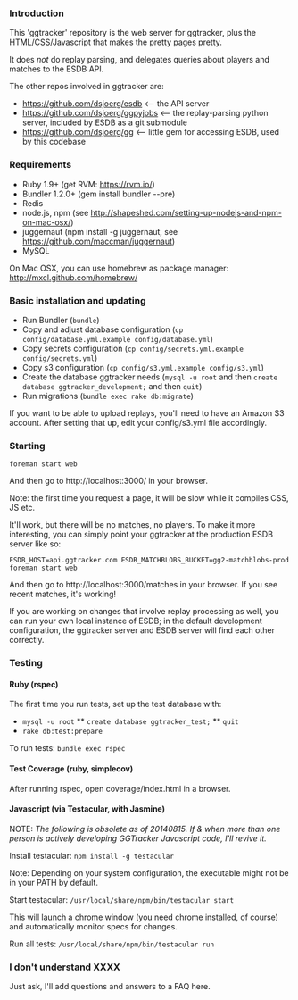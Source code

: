 ### Introduction

This 'ggtracker' repository is the web server for ggtracker, plus the
HTML/CSS/Javascript that makes the pretty pages pretty.

It does *not* do replay parsing, and delegates queries about players
and matches to the ESDB API.

The other repos involved in ggtracker are:
* https://github.com/dsjoerg/esdb <-- the API server
* https://github.com/dsjoerg/ggpyjobs <-- the replay-parsing python
  server, included by ESDB as a git submodule
* https://github.com/dsjoerg/gg <-- little gem for accessing ESDB,
  used by this codebase


### Requirements

 * Ruby 1.9+ (get RVM: https://rvm.io/)
 * Bundler 1.2.0+ (gem install bundler --pre)
 * Redis
 * node.js, npm (see http://shapeshed.com/setting-up-nodejs-and-npm-on-mac-osx/)
 * juggernaut (npm install -g juggernaut, see https://github.com/maccman/juggernaut)
 * MySQL
 
On Mac OSX, you can use homebrew as package manager: http://mxcl.github.com/homebrew/


### Basic installation and updating

 * Run Bundler (`bundle`)
 * Copy and adjust database configuration (`cp config/database.yml.example config/database.yml`)
 * Copy secrets configuration (`cp config/secrets.yml.example config/secrets.yml`)
 * Copy s3 configuration (`cp config/s3.yml.example config/s3.yml`)
 * Create the database ggtracker needs (`mysql -u root` and then `create database ggtracker_development;` and then `quit`)
 * Run migrations (`bundle exec rake db:migrate`)

If you want to be able to upload replays, you'll need to have an
Amazon S3 account.  After setting that up, edit your config/s3.yml
file accordingly.


### Starting

`foreman start web`

And then go to http://localhost:3000/ in your browser.

Note: the first time you request a page, it will be slow while it compiles CSS, JS etc.

It'll work, but there will be no matches, no players.  To make it more
interesting, you can simply point your ggtracker at the production
ESDB server like so:

`ESDB_HOST=api.ggtracker.com ESDB_MATCHBLOBS_BUCKET=gg2-matchblobs-prod foreman start web`

And then go to http://localhost:3000/matches in your browser.  If you
see recent matches, it's working!

If you are working on changes that involve replay processing as well,
you can run your own local instance of ESDB; in the default
development configuration, the ggtracker server and ESDB server will
find each other correctly.


### Testing

#### Ruby (rspec)

 The first time you run tests, set up the test database with:
 * `mysql -u root`
 ** `create database ggtracker_test;`
 ** `quit`
 * `rake db:test:prepare`

 To run tests: `bundle exec rspec`


#### Test Coverage (ruby, simplecov)

After running rspec, open coverage/index.html in a browser.



#### Javascript (via Testacular, with Jasmine)

NOTE: *The following is obsolete as of 20140815.  If & when more than one person is actively developing GGTracker Javascript code, I'll revive it.*

Install testacular: `npm install -g testacular`

Note: Depending on your system configuration, the executable might not be in your PATH by default. 

Start testacular: `/usr/local/share/npm/bin/testacular start`

This will launch a chrome window (you need chrome installed, of course) and automatically monitor specs for changes.

Run all tests: `/usr/local/share/npm/bin/testacular run`


### I don't understand XXXX

Just ask, I'll add questions and answers to a FAQ here.

